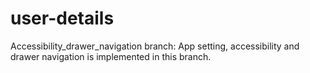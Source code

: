 # user-details

Accessibility_drawer_navigation branch:  App setting, accessibility and drawer navigation is implemented in this branch.
